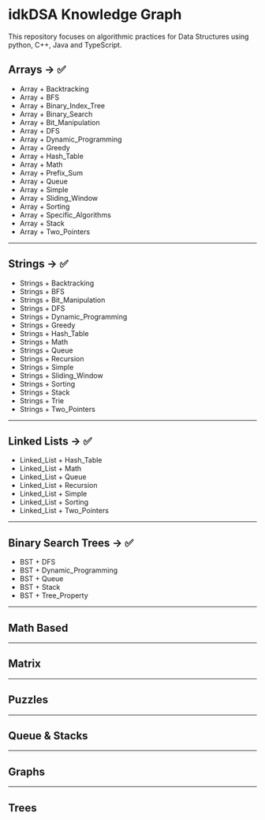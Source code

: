 # idkDSA Knowledge Graph

This repository focuses on algorithmic practices for Data Structures using python, C++, Java and TypeScript.

## Arrays -> ✅

- Array + Backtracking             
- Array + BFS                    
- Array + Binary_Index_Tree     
- Array + Binary_Search            
- Array + Bit_Manipulation   
- Array + DFS                
- Array + Dynamic_Programming 
- Array + Greedy              
- Array + Hash_Table           
- Array + Math              
- Array + Prefix_Sum          
- Array + Queue                
- Array + Simple            
- Array + Sliding_Window        
- Array + Sorting           
- Array + Specific_Algorithms 
- Array + Stack                   
- Array + Two_Pointers          

---

## Strings -> ✅

- Strings + Backtracking          
- Strings + BFS                  
- Strings + Bit_Manipulation       
- Strings + DFS                   
- Strings + Dynamic_Programming   
- Strings + Greedy                 
- Strings + Hash_Table          
- Strings + Math                 
- Strings + Queue                
- Strings + Recursion           
- Strings + Simple               
- Strings + Sliding_Window  
- Strings + Sorting              
- Strings + Stack
- Strings + Trie                   
- Strings + Two_Pointers         

---

## Linked Lists -> ✅

- Linked_List + Hash_Table      
- Linked_List + Math            
- Linked_List + Queue         
- Linked_List + Recursion      
- Linked_List + Simple          
- Linked_List + Sorting     
- Linked_List + Two_Pointers     

---

## Binary Search Trees -> ✅

- BST + DFS
- BST + Dynamic_Programming
- BST + Queue
- BST + Stack
- BST + Tree_Property

---

## Math Based

---

## Matrix

---

## Puzzles

---

## Queue & Stacks

---

## Graphs

---

## Trees




